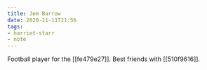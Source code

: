 ```yaml
---
title: Jem Barrow
date: 2020-11-11T21:56
tags:
- harriet-starr
- note
---
```



Football player for the [[fe479e27]]. Best friends with [[510f9616]].
